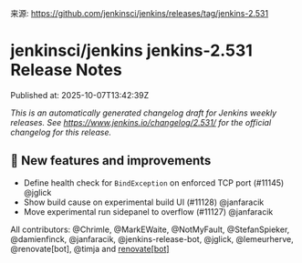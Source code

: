 来源: https://github.com/jenkinsci/jenkins/releases/tag/jenkins-2.531

# jenkinsci/jenkins jenkins-2.531 Release Notes

Published at: 2025-10-07T13:42:39Z

_This is an automatically generated changelog draft for Jenkins weekly releases.
See https://www.jenkins.io/changelog/2.531/ for the official changelog for this release._

## 🚀 New features and improvements

* Define health check for `BindException` on enforced TCP port (#11145) @jglick
* Show build cause on experimental build UI (#11128) @janfaracik
* Move experimental run sidepanel to overflow (#11127) @janfaracik

All contributors: @Chrimle, @MarkEWaite, @NotMyFault, @StefanSpieker, @damienfinck, @janfaracik, @jenkins-release-bot, @jglick, @lemeurherve, @renovate[bot], @timja and [renovate[bot]](https://github.com/apps/renovate)
